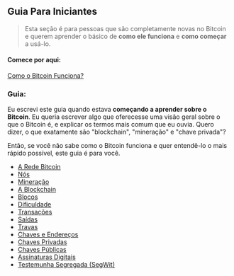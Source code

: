 ## Guia Para Iniciantes

> Esta seção é para pessoas que são completamente novas no Bitcoin e querem aprender o básico de **como ele funciona** e **como começar** a usá-lo.

#### Comece por aqui:
[Como o Bitcoin Funciona?](how_bitcoin_works.md)

### Guia:

Eu escrevi este guia quando estava **começando a aprender sobre o Bitcoin**. Eu queria escrever algo que oferecesse uma visão geral sobre o que o Bitcoin é, e explicar os termos mais comum que eu ouvia. Quero dizer, o que exatamente são "blockchain", "mineração" e "chave privada"?

Então, se você não sabe como o Bitcoin funciona e quer entendê-lo o mais rápido possível, este guia é para você.

* [A Rede Bitcoin]()
* [Nós]()
* [Mineração]()
* [A Blockchain]()
* [Blocos]()
* [Dificuldade]()
* [Transações]()
* [Saídas]()
* [Travas]()
* [Chaves e Endereços]()
* [Chaves Privadas]()
* [Chaves Públicas]()
* [Assinaturas Digitais]()
* [Testemunha Segregada (SegWit)]()

